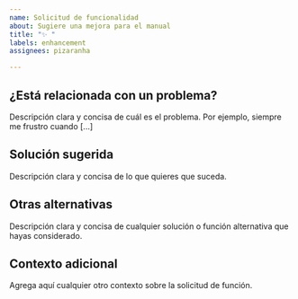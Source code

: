 ```yaml
---
name: Solicitud de funcionalidad
about: Sugiere una mejora para el manual
title: "✨ "
labels: enhancement
assignees: pizaranha

---
```


## ¿Está relacionada con un problema?

Descripción clara y concisa de cuál es el problema. Por ejemplo, siempre me frustro cuando [...]

## Solución sugerida

Descripción clara y concisa de lo que quieres que suceda.

## Otras alternativas

Descripción clara y concisa de cualquier solución o función alternativa que hayas considerado.

## Contexto adicional

Agrega aquí cualquier otro contexto sobre la solicitud de función.
